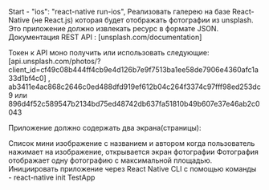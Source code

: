 Start - "ios": "react-native run-ios",
Реализовать галерею на базе React-Native (не React.js) которая будет отображать фотографии из unsplash. Это приложение должно извлекать ресурс в формате JSON. Документация REST API : [unsplash.com/documentation]

Токен к API моно получить или использовать следующие: [api.unsplash.com/photos/?client_id=cf49c08b444ff4cb9e4d126b7e9f7513ba1ee58de7906e4360afc1a33d1bf4c0] , ab3411e4ac868c2646c0ed488dfd919ef612b04c264f3374c97fff98ed253dc9 или 896d4f52c589547b2134bd75ed48742db637fa51810b49b607e37e46ab2c0043

Приложение должно содержать два экрана(страницы):

Список мини изображение с названием и автором когда пользователь нажимает на изображение, открывается экран фотографии Фотография отображает одну фотографию с максимальной площадью. Инициировать приложение через React Native CLI с помощью команды - react-native init TestApp
